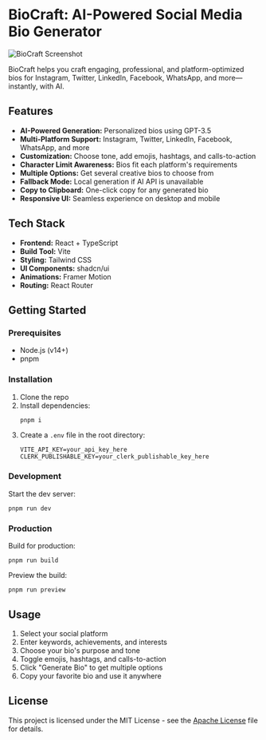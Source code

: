 # BioCraft: AI-Powered Social Media Bio Generator

![BioCraft Screenshot](https://res.cloudinary.com/dk3pg4zly/image/upload/v1749285059/Screenshot_2025-06-07_140034_kzdfuk.png)

BioCraft helps you craft engaging, professional, and platform-optimized bios for Instagram, Twitter, LinkedIn, Facebook, WhatsApp, and more—instantly, with AI.

##  Features

- **AI-Powered Generation:** Personalized bios using GPT-3.5
- **Multi-Platform Support:** Instagram, Twitter, LinkedIn, Facebook, WhatsApp, and more
- **Customization:** Choose tone, add emojis, hashtags, and calls-to-action
- **Character Limit Awareness:** Bios fit each platform's requirements
- **Multiple Options:** Get several creative bios to choose from
- **Fallback Mode:** Local generation if AI API is unavailable
- **Copy to Clipboard:** One-click copy for any generated bio
- **Responsive UI:** Seamless experience on desktop and mobile

## Tech Stack

- **Frontend:** React + TypeScript
- **Build Tool:** Vite
- **Styling:** Tailwind CSS
- **UI Components:** shadcn/ui
- **Animations:** Framer Motion
- **Routing:** React Router

## Getting Started

### Prerequisites

- Node.js (v14+)
- pnpm

### Installation

1. Clone the repo
2. Install dependencies:
   ```shell
   pnpm i
   ```
3. Create a `.env` file in the root directory:
   ```env
   VITE_API_KEY=your_api_key_here
   CLERK_PUBLISHABLE_KEY=your_clerk_publishable_key_here
   ```

### Development

Start the dev server:

```shell
pnpm run dev
```

### Production

Build for production:

```shell
pnpm run build
```

Preview the build:

```shell
pnpm run preview
```

##  Usage

1. Select your social platform
2. Enter keywords, achievements, and interests
3. Choose your bio's purpose and tone
4. Toggle emojis, hashtags, and calls-to-action
5. Click "Generate Bio" to get multiple options
6. Copy your favorite bio and use it anywhere


## License

This project is licensed under the MIT License - see the [Apache License](LICENSE) file for details.
